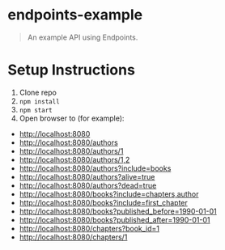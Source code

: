# endpoints-example
> An example API using Endpoints.

# Setup Instructions

1. Clone repo
2. `npm install`
3. `npm start`
4. Open browser to (for example):
  - [http://localhost:8080](http://localhost:8080)
  - [http://localhost:8080/authors](http://localhost:8080/authors)
  - [http://localhost:8080/authors/1](http://localhost:8080/authors/1)
  - [http://localhost:8080/authors/1,2](http://localhost:8080/authors/1,2)
  - [http://localhost:8080/authors?include=books](http://localhost:8080/authors?include=books)
  - [http://localhost:8080/authors?alive=true](http://localhost:8080/authors?alive=true)
  - [http://localhost:8080/authors?dead=true](http://localhost:8080/authors?dead=true)
  - [http://localhost:8080/books?include=chapters,author](http://localhost:8080/books?include=chapters,author)
  - [http://localhost:8080/books?include=first_chapter](http://localhost:8080/books?include=first_chapter)
  - [http://localhost:8080/books?published_before=1990-01-01](http://localhost:8080/books?published_before=1990-01-01)
  - [http://localhost:8080/books?published_after=1990-01-01](http://localhost:8080/books?published_after=1990-01-01)
  - [http://localhost:8080/chapters?book_id=1](http://localhost:8080/chapters?book_id=1)
  - [http://localhost:8080/chapters/1](http://localhost:8080/chapters/1)

